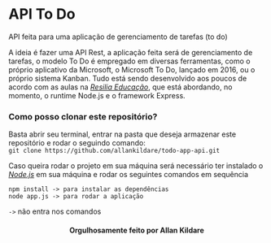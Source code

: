 # API To Do
API feita para uma aplicação de gerenciamento de tarefas (to do)

A ideia é fazer uma API Rest, a aplicação feita será de gerenciamento de tarefas, o modelo To Do é empregado em diversas ferramentas, como o próprio aplicativo da Microsoft, o Microsoft To Do, lançado em 2016, ou o próprio sistema Kanban.
Tudo está sendo desenvolvido aos poucos de acordo com as aulas na [*Resilia Educação*](https://www.resilia.work/), que está abordando, no momento, o runtime Node.js e o framework Express.

### Como posso clonar este repositório?
Basta abrir seu terminal, entrar na pasta que deseja armazenar este repositório e rodar o seguindo comando:<br>
`git clone https://github.com/allankildare/todo-app-api.git`

Caso queira rodar o projeto em sua máquina será necessário ter instalado o [*Node.js*](https://nodejs.org/en/download/) em sua máquina e rodar os seguintes comandos em sequência
```
npm install -> para instalar as dependências
node app.js -> para rodar a aplicação
```
`->` não entra nos comandos

<h4 align="center">Orgulhosamente feito por Allan Kildare</h4>

